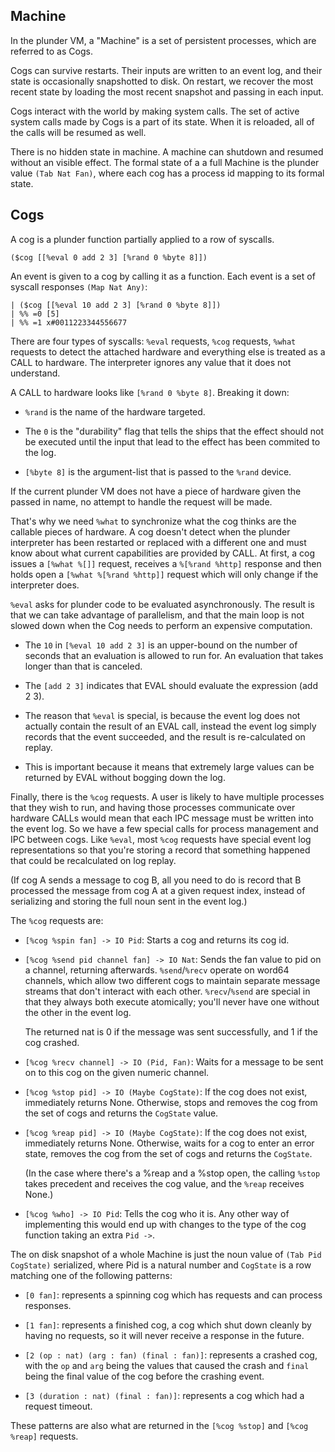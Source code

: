 Machine
-------

In the plunder VM, a "Machine" is a set of persistent processes, which
are referred to as Cogs.

Cogs can survive restarts. Their inputs are written to an event log, and
their state is occasionally snapshotted to disk. On restart, we recover
the most recent state by loading the most recent snapshot and passing in
each input.

Cogs interact with the world by making system calls. The set of active
system calls made by Cogs is a part of its state. When it is reloaded,
all of the calls will be resumed as well.

There is no hidden state in machine. A machine can shutdown and resumed
without an visible effect. The formal state of a a full Machine is the
plunder value `(Tab Nat Fan)`, where each cog has a process id mapping to
its formal state.

Cogs
----

A cog is a plunder function partially applied to a row of syscalls.

    ($cog [[%eval 0 add 2 3] [%rand 0 %byte 8]])

An event is given to a cog by calling it as a function. Each event is a
set of syscall responses `(Map Nat Any)`:

    | ($cog [[%eval 10 add 2 3] [%rand 0 %byte 8]])
    | %% =0 [5]
    | %% =1 x#0011223344556677

There are four types of syscalls: `%eval` requests, `%cog` requests,
`%what` requests to detect the attached hardware and everything else is
treated as a CALL to hardware. The interpreter ignores any value that it
does not understand.

A CALL to hardware looks like `[%rand 0 %byte 8]`. Breaking it down:

-   `%rand` is the name of the hardware targeted.

-   The `0` is the "durability" flag that tells the ships that the
    effect should not be executed until the input that lead to the
    effect has been commited to the log.

-   `[%byte 8]` is the argument-list that is passed to the `%rand`
    device.

If the current plunder VM does not have a piece of hardware given the
passed in name, no attempt to handle the request will be made.

That's why we need `%what` to synchronize what the cog thinks are the
callable pieces of hardware. A cog doesn't detect when the plunder
interpreter has been restarted or replaced with a different one and must
know about what current capabilities are provided by CALL. At first, a
cog issues a `[%what %[]]` request, receives a `%[%rand %http]` response
and then holds open a `[%what %[%rand %http]]` request which will only
change if the interpreter does.

`%eval` asks for plunder code to be evaluated asynchronously.  The result
is that we can take advantage of parallelism, and that the main loop is
not slowed down when the Cog needs to perform an expensive computation.

-   The `10` in `[%eval 10 add 2 3]` is an upper-bound on the number of
    seconds that an evaluation is allowed to run for. An evaluation that
    takes longer than that is canceled.

-   The `[add 2 3]` indicates that EVAL should evaluate the expression
    (add 2 3).

-   The reason that `%eval` is special, is because the event log does
    not actually contain the result of an EVAL call, instead the event
    log simply records that the event succeeded, and the result is
    re-calculated on replay.

-   This is important because it means that extremely large values can
    be returned by EVAL without bogging down the log.

Finally, there is the `%cog` requests. A user is likely to have multiple
processes that they wish to run, and having those processes communicate
over hardware CALLs would mean that each IPC message must be written into
the event log. So we have a few special calls for process management and
IPC between cogs. Like `%eval`, most `%cog` requests have special event
log representations so that you're storing a record that something
happened that could be recalculated on log replay.

(If cog A sends a message to cog B, all you need to do is record that B
processed the message from cog A at a given request index, instead of
serializing and storing the full noun sent in the event log.)

The `%cog` requests are:

-   `[%cog %spin fan] -> IO Pid`: Starts a cog and returns its cog id.

-   `[%cog %send pid channel fan] -> IO Nat`: Sends the fan value to pid
    on a channel, returning afterwards. `%send`/`%recv` operate on word64
    channels, which allow two different cogs to maintain separate message
    streams that don't interact with each other. `%recv`/`%send` are
    special in that they always both execute atomically; you'll never
    have one without the other in the event log.

    The returned nat is 0 if the message was sent successfully, and 1 if
    the cog crashed.

-   `[%cog %recv channel] -> IO (Pid, Fan)`: Waits for a message to be
    sent on to this cog on the given numeric channel.

-   `[%cog %stop pid] -> IO (Maybe CogState)`: If the cog does not exist,
    immediately returns None. Otherwise, stops and removes the cog from
    the set of cogs and returns the `CogState` value.

-   `[%cog %reap pid] -> IO (Maybe CogState)`: If the cog does not exist,
    immediately returns None. Otherwise, waits for a cog to enter an
    error state, removes the cog from the set of cogs and returns the
    `CogState`.

    (In the case where there's a %reap and a %stop open, the calling
    `%stop` takes precedent and receives the cog value, and the `%reap`
    receives None.)

-   `[%cog %who] -> IO Pid`: Tells the cog who it is. Any other way of
    implementing this would end up with changes to the type of the cog
    function taking an extra `Pid ->`.

The on disk snapshot of a whole Machine is just the noun value of `(Tab
Pid CogState)` serialized, where Pid is a natural number and `CogState`
is a row matching one of the following patterns:

-   `[0 fan]`: represents a spinning cog which has requests and can
    process responses.

-   `[1 fan]`: represents a finished cog, a cog which shut down cleanly
    by having no requests, so it will never receive a response in the
    future.

-   `[2 (op : nat) (arg : fan) (final : fan)]`: represents a crashed cog,
    with the `op` and `arg` being the values that caused the crash and
    `final` being the final value of the cog before the crashing event.

-   `[3 (duration : nat) (final : fan)]`: represents a cog which had a
    request timeout.

These patterns are also what are returned in the `[%cog %stop]` and
`[%cog %reap]` requests.

<!---
Local Variables:
fill-column: 73
End:
-->
